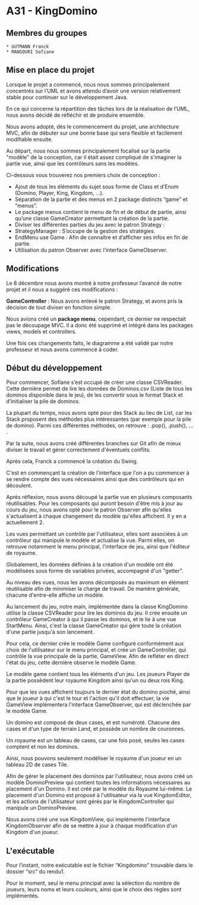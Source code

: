 # A31 - KingDomino

## **Membres du groupes**

    * GUTMANN Franck
    * MANSOURI Sofiane
    

## **Mise en place du projet**

Lorsque le projet a commencé, nous nous sommes principalement concentrés sur l’UML et avons attendu d’avoir une version relativement stable pour continuer sur le développement Java.

En ce qui concerne la répartition des tâches lors de la réalisation de l’UML, nous avons décidé de réfléchir et de produire ensemble.

Nous avons adopté, dès le commencement du projet, une architecture MVC, afin de débuter sur une bonne base qui sera flexible et facilement modifiable ensuite.

Au départ, nous nous sommes principalement focalisé sur la partie "modèle" de la conception, car il était assez compliqué de s'imaginer la partie vue, ainsi que les contrôleurs sans les modèles.

Ci-dessous vous trouverez nos premiers choix de conception :

- Ajout de tous les éléments du sujet sous forme de Class et d’Enum (Domino, Player, King, Kingdom, …).
- Séparation de la partie et des menus en 2 package distincts “game” et “menus”.
- Le package menus contient le menu de fin et de début de partie, ainsi qu’une classe GameCreator permettant la création de la partie.
- Diviser les différentes parties du jeu avec le patron Strategy :
- StrategyManager : S’occupe de la gestion des stratégies.
- EndMenu use Game : Afin de connaître et d’afficher ses infos en fin de partie.
- Utilisation du patron Observer avec l’interface GameObserver.

## **Modifications**

Le 8 décembre nous avons montré à notre professeur l’avancé de notre projet et il nous a suggéré ces modifications : 

**GameController** : Nous avons enlevé le patron Strategy, et avons pris la décision de tout diviser en fonction simple.

Nous avions créé un **package menu**, cependant, ce dernier ne respectait pas le découpage MVC. Il a donc été supprimé et intégré dans les packages views, models et controllers.

Une fois ces changements faits, le diagramme a été validé par notre professeur et nous avons commencé à coder.

## **Début du développement**

Pour commencer, Sofiane s’est occupé de créer une classe CSVReader. Cette dernière permet de lire les données de Dominos.csv (Liste de tous les dominos disponible dans le jeu), de les convertir sous le format Stack et d’initialiser la pile de dominos.

La plupart du temps, nous avons opté pour des Stack au lieu de List, car les Stack proposent des méthodes plus intéressantes (par exemple pour la pile de domino). Parmi ces différentes méthodes, on retrouve : .pop(), .push(), … . 

Par la suite, nous avons créé différentes branches sur Git afin de mieux diviser le travail et gérer correctement d'éventuels conflits.

Après cela, Franck a commencé la création du Swing.

C'est en commençant la création de l'interface que l'on a pu commencer à se rendre compte des vues nécessaires ainsi que des contrôleurs qui en découlent. 

Après réflexion, nous avons découpé la partie vue en plusieurs composants réutilisables. Pour les composants qui auront besoin d'être mis à jour au cours du jeu, nous avons opté pour le patron Observer afin qu'elles s'actualisent à chaque changement du modèle qu'elles affichent. Il y en a actuellement 2.

Les vues permettant un contrôle par l'utilisateur, elles sont associées à un contrôleur qui manipule le modèle et actualise la vue.
Parmi elles, on retrouve notamment le menu principal, l'interface de jeu, ainsi que l'éditeur de royaume.

Globalement, les données définies à la création d'un modèle ont été modélisées sous forme de variables privées, accompagné d'un "getter".

Au niveau des vues, nous les avons décomposés au maximum en élément réutilisable afin de minimiser la charge de travail. De manière générale, chacune d'entre-elle affiche un modèle.

Au lancement du jeu, notre main, implémentée dans la classe KingDomino utilise la classe CSVReader pour lire les dominos du jeu. Il crée ensuite un contrôleur GameCreator à qui il passe les dominos, et le lie à une vue StartMenu. Ainsi, c'est la classe GameCreator qui gère toute la création d'une partie jusqu'à son lancement. 

Pour cela, ce dernier crée le modèle Game configuré conformément aux choix de l'utilisateur sur le menu principal, et crée un GameController, qui contrôle la vue principale de la partie, GameView. Afin de refléter en direct l'état du jeu, cette dernière observe le modèle Game.

Le modèle game contient tous les éléments d'un jeu. Les joueurs Player de la partie possèdent leur royaume Kingdom ainsi qu'un ou deux rois King. 

Pour que les vues affichent toujours le dernier état du domino pioché, ainsi que le joueur à qui c'est le tour et l'action qu'il doit effectuer, la vie GameView implémentera l'interface GameObserver, qui est déclenchée par le modèle Game.

Un domino est composé de deux cases, et est numéroté. Chacune des cases et d'un type de terrain Land, et possède un nombre de couronnes. 

Un royaume est un tableau de cases, car une fois posé, seules les cases comptent et non les dominos. 

Ainsi, nous pouvons seulement modéliser le royaume d'un joueur en un tableau 2D de cases Tile.

Afin de gérer le placement des dominos par l'utilisateur, nous avons créé un modèle DominoPreview qui contient toutes les informations nécessaires au placement d'un Domino. Il est créé par le modèle du Royaume lui-même. Le placement d'un Domino est proposé à l'utilisateur via la vue KingdomEditor, et les actions de l'utilisateur sont gérés par le KingdomController qui manipule un DominoPreview.

Nous avons créé une vue KingdomView, qui implémente l'interface KingdomObserver afin de se mettre à jour à chaque modification d'un Kingdom d'un joueur. 


## **L'exécutable**

Pour l’instant, notre exécutable est le fichier “Kingdomino” trouvable dans le dossier “src” du rendu1. 

Pour le moment, seul le menu principal avec la sélection du nombre de joueurs, leurs noms et leurs couleurs, ainsi que le choix des règles sont implémentés.

